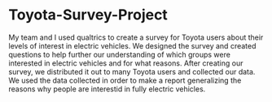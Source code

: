 # Toyota-Survey-Project

My team and I used qualtrics to create a survey for Toyota users about their levels of interest in electric vehicles.
We designed the survey and created questions to help further our understanding of which groups were interested in electric vehicles and for what reasons.
After creating our survey, we distributed it out to many Toyota users and collected our data.
We used the data collected in order to make a report generalizing the reasons why people are interestid in fully electric vehicles. 

